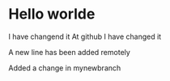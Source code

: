 # Hello worlde

I have changend it
At github I have changed it

A new line has been added remotely

Added a change in mynewbranch